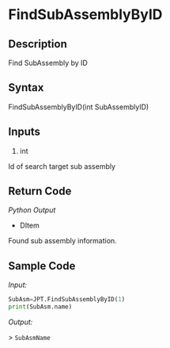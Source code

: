 # FindSubAssemblyByID

## Description

Find SubAssembly by ID

## Syntax

FindSubAssemblyByID(int SubAssemblyID)

## Inputs

1. int

Id of search target sub assembly

## Return Code

_Python Output_

- DItem

Found sub assembly information.

## Sample Code

_Input:_

```python
SubAsm=JPT.FindSubAssemblyByID(1)
print(SubAsm.name)
```

_Output:_

\> `SubAsmName`
